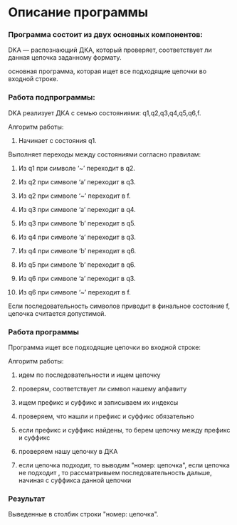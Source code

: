 # Описание программы

### Программа состоит из двух основных компонентов:

DKA — распознающий ДКА, который проверяет, соответствует ли данная цепочка заданному формату.

основная программа, которая ищет все подходящие цепочки во входной строке.

### Работа подпрограммы:
DKA реализует ДКА с семью состояниями: q1,q2,q3,q4,q5,q6,f.

Алгоритм работы:
1) Начинает с состояния q1.

Выполняет переходы между состояниями согласно правилам:

  1) Из q1 при символе ‘~’ переходит в q2.

  2) Из q2 при символе ‘a’ переходит в q3.
    
  3) Из q2 при символе ‘~’ переходит в f.

  4) Из q3 при символе ‘a’ переходит в q4.

  5) Из q3 при символе ‘b’ переходит в q5.

  6) Из q4 при символе ‘a’ переходит в q3.

  7) Из q4 при символе ‘b’ переходит в q6.

  8) Из q5 при символе ‘b’ переходит в q6.

  9) Из q6 при символе ‘a’ переходит в q3.

  10) Из q6 при символе ‘~’ переходит в f.

Если последовательность символов приводит в финальное состояние f, цепочка считается допустимой.

### Работа программы
Программа ищет все подходящие цепочки во входной строке:

Алгоритм работы:
1) идем по последовательности и ищем цепочку
   
2) проверям, соответствует ли символ нашему алфавиту
   
3) ищем префикс и суффикс и записываем их индексы
   
4) проверяем, что нашли и префикс и суффикс обязательно
   
5) если префикс и суффикс найдены, то берем цепочку между префикс и суффикс
    
6) проверяем нашу цепочку в ДКА
    
7) если цепочка подходит, то выводим "номер: цепочка", если цепочка не подходит , то рассматривыем последовательность дальше, начиная с суффикса данной цепочки


### Результат
Выведенные в столбик строки "номер: цепочка".
